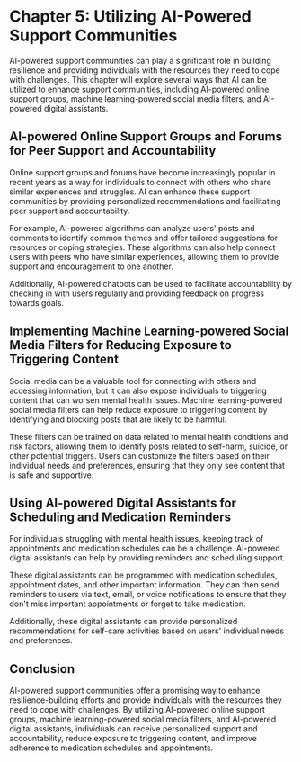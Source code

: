 Chapter 5: Utilizing AI-Powered Support Communities
===================================================

AI-powered support communities can play a significant role in building resilience and providing individuals with the resources they need to cope with challenges. This chapter will explore several ways that AI can be utilized to enhance support communities, including AI-powered online support groups, machine learning-powered social media filters, and AI-powered digital assistants.

AI-powered Online Support Groups and Forums for Peer Support and Accountability
-------------------------------------------------------------------------------

Online support groups and forums have become increasingly popular in recent years as a way for individuals to connect with others who share similar experiences and struggles. AI can enhance these support communities by providing personalized recommendations and facilitating peer support and accountability.

For example, AI-powered algorithms can analyze users' posts and comments to identify common themes and offer tailored suggestions for resources or coping strategies. These algorithms can also help connect users with peers who have similar experiences, allowing them to provide support and encouragement to one another.

Additionally, AI-powered chatbots can be used to facilitate accountability by checking in with users regularly and providing feedback on progress towards goals.

Implementing Machine Learning-powered Social Media Filters for Reducing Exposure to Triggering Content
------------------------------------------------------------------------------------------------------

Social media can be a valuable tool for connecting with others and accessing information, but it can also expose individuals to triggering content that can worsen mental health issues. Machine learning-powered social media filters can help reduce exposure to triggering content by identifying and blocking posts that are likely to be harmful.

These filters can be trained on data related to mental health conditions and risk factors, allowing them to identify posts related to self-harm, suicide, or other potential triggers. Users can customize the filters based on their individual needs and preferences, ensuring that they only see content that is safe and supportive.

Using AI-powered Digital Assistants for Scheduling and Medication Reminders
---------------------------------------------------------------------------

For individuals struggling with mental health issues, keeping track of appointments and medication schedules can be a challenge. AI-powered digital assistants can help by providing reminders and scheduling support.

These digital assistants can be programmed with medication schedules, appointment dates, and other important information. They can then send reminders to users via text, email, or voice notifications to ensure that they don't miss important appointments or forget to take medication.

Additionally, these digital assistants can provide personalized recommendations for self-care activities based on users' individual needs and preferences.

Conclusion
----------

AI-powered support communities offer a promising way to enhance resilience-building efforts and provide individuals with the resources they need to cope with challenges. By utilizing AI-powered online support groups, machine learning-powered social media filters, and AI-powered digital assistants, individuals can receive personalized support and accountability, reduce exposure to triggering content, and improve adherence to medication schedules and appointments.
